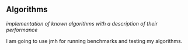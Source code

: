 Algorithms
---------------------
*implementation of known algorithms with a description of their performance*

I am going to use jmh for running benchmarks and testing my algorithms.
